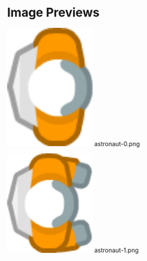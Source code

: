 # Image Previews

<img src="astronaut-0.png" width="200" /> astronaut-0.png<br>

<img src="astronaut-1.png" width="200" /> astronaut-1.png<br>

